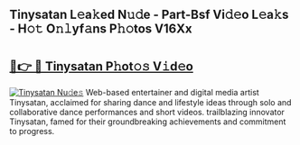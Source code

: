 ## Tinysatan L𝚎a𝚔ed N𝚞𝚍e - Part-Bsf Vi𝚍𝚎o L𝚎a𝚔s - H𝚘𝚝 O𝚗𝚕yf𝚊ns P𝚑𝚘tos V16Xx

# <h2><a href="http://kf7voyn.oniu.top/?m=Tinysatan">🔗👉 🔴 Tinysatan P𝚑ot𝚘𝚜 V𝚒d𝚎o</a></h2>

[![Tinysatan Nu𝚍e𝚜](https://i.imgur.com/0qMVB7G.gif)](http://kf7voyn.oniu.top/?m=Tinysatan)
Web-based entertainer and digital media artist Tinysatan, acclaimed for sharing dance and lifestyle ideas through solo and collaborative dance performances and short videos. trailblazing innovator Tinysatan, famed for their groundbreaking achievements and commitment to progress.  
